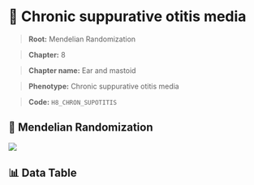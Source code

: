 # 🧪 Chronic suppurative otitis media

> **Root:** Mendelian Randomization

> **Chapter:** 8  

> **Chapter name:** Ear and mastoid

> **Phenotype:** Chronic suppurative otitis media  

> **Code:** `H8_CHRON_SUPOTITIS`

## 🧬 Mendelian Randomization  

<img src="/MR/Figures/Forward/H8_CHRON_SUPOTITIS.png"/>

## 📊 Data Table

<CsvTableMRF src="/MR_Data/Forward/H8_CHRON_SUPOTITIS.csv"/>
